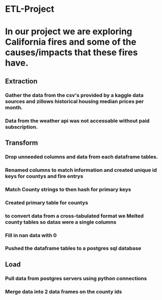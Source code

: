 # ETL-Project
# In our project we are exploring California fires and some of the causes/impacts that these fires have.

## Extraction

### Gather the data from the csv's provided by a kaggle data sources and zillows historical housing median prices per month.
### Data from the weather api was not accessable without paid subscription.

## Transform

### Drop unneeded columns and data from each dataframe tables.
### Renamed columns to match information and created unique id keys for countys and fire entrys
### Match County strings to then hash for primary keys
### Created primary table for countys
### to convert data from a cross-tabulated format we Melted county tables so datas were a single columns
### Fill in nan data with 0
### Pushed the dataframe tables to a postgres sql database

## Load

### Pull data from postgres servers using python connections
### Merge data into 2 data frames on the county ids
